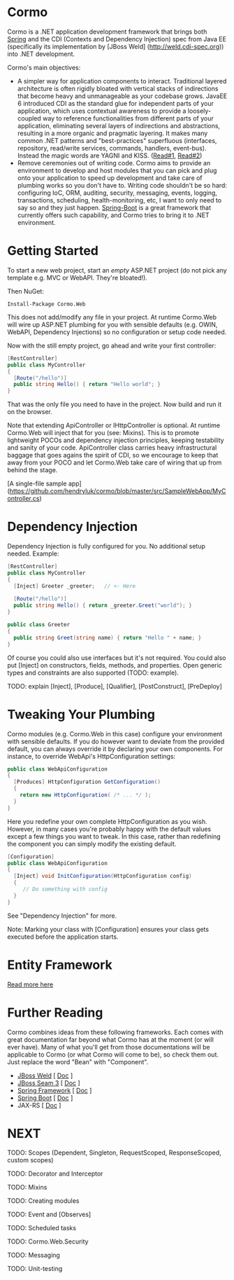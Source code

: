 # Cormo
Cormo is a .NET application development framework that brings both [Spring](http://spring.io) and the CDI (Contexts and Dependency Injection) spec from Java EE (specifically its implementation by [JBoss Weld] (http://weld.cdi-spec.org)) into .NET development.

Cormo's main objectives:
* A simpler way for application components to interact. Traditional layered architecture is often rigidly bloated with vertical stacks of indirections that become heavy and unmanageable as your codebase grows. JavaEE 6 introduced CDI as the standard glue for independent parts of your application, which uses contextual awareness to provide a loosely-coupled way to reference functionalities from different parts of your application, eliminating several layers of indirections and abstractions, resulting in a more organic and pragmatic layering. It makes many common .NET patterns and "best-practices" superfluous (interfaces, repository, read/write services, commands, handlers, event-bus). Instead the magic words are YAGNI and KISS. ([Read#1](http://www.oracle.com/au/products/database/o11java-195110.html), [Read#2](http://antoniogoncalves.org/2013/10/29/several-architectural-styles-with-java-ee-7/))
* Remove ceremonies out of writing code. Cormo aims to provide an environment to develop and host modules that you can pick and plug onto your application to speed up development and take care of plumbing works so you don't have to. Writing code shouldn't be so hard: configuring IoC, ORM, auditing, security, messaging, events, logging, transactions, scheduling, health-monitoring, etc, I want to only need to say so and they just happen. [Spring-Boot](http://projects.spring.io/spring-boot/) is a great framework that currently offers such capability, and Cormo tries to bring it to .NET environment.

# Getting Started
To start a new web project, start an *empty* ASP.NET project (do not pick any template e.g. MVC or WebAPI. They're bloated!).

Then NuGet:
```
Install-Package Cormo.Web
```
This does not add/modify any file in your project. At runtime Cormo.Web will wire up ASP.NET plumbing for you with sensible defaults (e.g. OWIN, WebAPI, Dependency Injections) so no configuration or setup code needed.

Now with the still empty project, go ahead and write your first controller:
```csharp
[RestController]
public class MyController
{
  [Route("/hello")]
  public string Hello() { return "Hello world"; }  
}
```
That was the only file you need to have in the project. Now build and run it on the browser.

Note that extending ApiController or IHttpController is optional. At runtime Cormo.Web will inject that for you (see: Mixins). This is to promote lightweight POCOs and dependency injection principles, keeping testability and sanity of your code. ApiController class carries heavy infrastructural baggage that goes agains the spirit of CDI, so we encourage to keep that away from your POCO and let Cormo.Web take care of wiring that up from behind the stage.

[A single-file sample app] (https://github.com/hendryluk/cormo/blob/master/src/SampleWebApp/MyController.cs)

# Dependency Injection
Dependency Injection is fully configured for you. No additional setup needed.
Example:
```csharp
[RestController]
public class MyController
{
  [Inject] Greeter _greeter;   // <- Here
  
  [Route("/hello")]
  public string Hello() { return _greeter.Greet("world"); }  
}

public class Greeter
{
  public string Greet(string name) { return "Hello " + name; }
}
```
Of course you could also use interfaces but it's not required. You could also put [Inject] on constructors, fields, methods, and properties. Open generic types and constraints are also supported (TODO: example).

TODO: explain [Inject], [Produce], [Qualifier], [PostConstruct], [PreDeploy]

# Tweaking Your Plumbing
Cormo modules (e.g. Cormo.Web in this case) configure your environment with sensible defaults. If you do however want to deviate from the provided default, you can always override it by declaring your own components. For instance, to override WebApi's HttpConfiguration settings:
```csharp
public class WebApiConfiguration
{
  [Produces] HttpConfiguration GetConfiguration()
  {
    return new HttpConfiguration( /* ... */ );
  }
}
```
Here you redefine your own complete HttpConfiguration as you wish. However, in many cases you're probably happy with the default values except a few things you want to tweak. In this case, rather than redefining the component you can simply modify the existing default.
```csharp
[Configuration]
public class WebApiConfiguration
{
  [Inject] void InitConfiguration(HttpConfiguration config)
  {
     // Do something with config
  }
}
```
See "Dependency Injection" for more.

Note: Marking your class with [Configuration] ensures your class gets executed before the application starts.

# Entity Framework
[Read more here](http://github.com/hendryluk/cormo/wiki/Cormo.Data.EntityFramework)

# Further Reading
Cormo combines ideas from these following frameworks. Each comes with great documentation far beyond what Cormo has at the moment (or will ever have). Many of what you'll get from those documentations will be applicable to Cormo (or what Cormo will come to be), so check them out. Just replace the word "Bean" with "Component".
* [JBoss Weld](http://weld.cdi-spec.org)  [ [Doc](https://docs.jboss.org/weld/reference/latest/en-US/html/) ]
* [JBoss Seam 3](http://seamframework.org/Seam3/Home.html)  [ [Doc](https://docs.jboss.org/seam/latest/reference/html/) ]
* [Spring Framework](http://projects.spring.io/spring-framework/)  [ [Doc](http://docs.spring.io/spring/docs/4.2.0.BUILD-SNAPSHOT/spring-framework-reference/html/) ]
* [Spring Boot](http://projects.spring.io/spring-boot/)  [ [Doc](http://docs.spring.io/spring-boot/docs/1.2.2.BUILD-SNAPSHOT/reference/html/) ]
* JAX-RS  [ [Doc](http://docs.jboss.org/resteasy/docs/3.0.6.Final/userguide/html/) ]

# NEXT

TODO: Scopes (Dependent, Singleton, RequestScoped, ResponseScoped, custom scopes)

TODO: Decorator and Interceptor

TODO: Mixins

TODO: Creating modules

TODO: Event<T> and [Observes]

TODO: Scheduled tasks

TODO: Cormo.Web.Security

TODO: Messaging

TODO: Unit-testing
